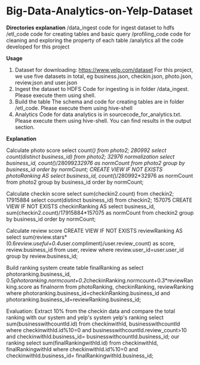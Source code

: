 # Big-Data-Analytics-on-Yelp-Dataset

**Directories explanation**
  /data_ingest
    code for ingest dataset to hdfs
  /etl_code
    code for creating tables and basic query
  /profiling_code
    code for cleaning and exploring the property of each table
  /analytics
    all the code developed for this project

**Usage**
1. Dataset for downloading: https://www.yelp.com/dataset
  For this project, we use five datasets in total, eg business.json, checkin.json, photo.json, review.json and user.json
2. Ingest the dataset to HDFS
  Code for ingesting is in folder /data_ingest. Please execute them using shell.
3. Build the table
  The schema and code for creating tables are in folder /etl_code. Please execute them using hive-shell
4. Analytics
  Code for data analytics is in sourcecode_for_analytics.txt. Please execute them using hive-shell.
  You can find results in the output section.

**Explanation**

Calculate photo score
  select count(*) from photo2;
    280992
  select count(distinct business_id) from photo2;
    32976
  normalization
  select business_id, count(*)/280992*32976 as normCount from photo2 group by business_id order by normCount;
  CREATE VIEW IF NOT EXISTS photoRanking AS select business_id, count(*)/280992*32976 as normCount from photo2 group by business_id order by normCount;

Calculate checkin score
  select sum(checkin2.count) from checkin2;
    17915884
  select count(distinct business_id) from checkin2;
    157075
  CREATE VIEW IF NOT EXISTS checkinRanking AS select business_id, sum(checkin2.count)/17915884*157075 as normCount from checkin2 group by business_id order by normCount;

Calculate review score
  CREATE VIEW IF NOT EXISTS reviewRanking AS select sum(review.stars*(0.6*review.useful+0.4*user.compliment)/user.review_count) as score, review.business_id from user, review where review.user_id=user.user_id group by review.business_id;

Build ranking system
  create table finalRanking as select photoranking.business_id, 0.5*photoranking.normcount+0.2*checkinRanking.normcount+0.3*reviewRanking.score as finalnorm from photoRanking, checkinRanking, reviewRanking where photoranking.business_id=checkinRanking.business_id and photoranking.business_id=reviewRanking.business_id;

Evaluation:
Extract 10% from the checkin data and compare the total ranking with our system and yelp's system
  yelp's ranking
    select sum(businesswithcountId.id) from checkinwithId, businesswithcountId
    where checkinwithId.id%10=0 and businesswithcountId.review_count>10 and checkinwithId.business_id= businesswithcountId.business_id;
  our ranking
    select sum(finalRankingwithId.id) from checkinwithId, finalRankingwithId where checkinwithId.id%10=0 and checkinwithId.business_id= finalRankingwithId.business_id;
    

